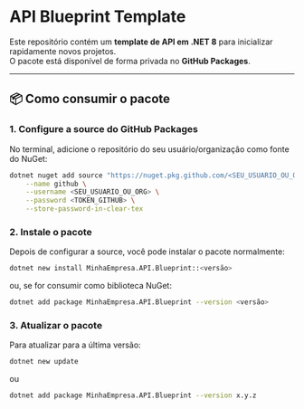 # API Blueprint Template

Este repositório contém um **template de API em .NET 8** para inicializar rapidamente novos projetos.  
O pacote está disponível de forma privada no **GitHub Packages**.

---

## 📦 Como consumir o pacote

### 1. Configure a source do GitHub Packages
No terminal, adicione o repositório do seu usuário/organização como fonte do NuGet:

```bash
dotnet nuget add source "https://nuget.pkg.github.com/<SEU_USUARIO_OU_ORG>/index.json" \
    --name github \
    --username <SEU_USUARIO_OU_ORG> \
    --password <TOKEN_GITHUB> \
    --store-password-in-clear-tex
````

### 2. Instale o pacote
Depois de configurar a source, você pode instalar o pacote normalmente:

```bash
dotnet new install MinhaEmpresa.API.Blueprint::<versão>
````
ou, se for consumir como biblioteca NuGet:
```bash
dotnet add package MinhaEmpresa.API.Blueprint --version <versão>
````

### 3. Atualizar o pacote
Para atualizar para a última versão:

```bash
dotnet new update
````
ou
```bash
dotnet add package MinhaEmpresa.API.Blueprint --version x.y.z
````

